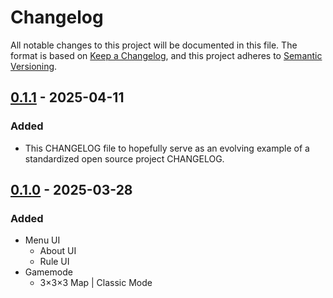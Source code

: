 # Changelog

All notable changes to this project will be documented in this file.
The format is based on [Keep a Changelog](https://keepachangelog.com/en/1.1.0/), and this project adheres to [Semantic Versioning](https://semver.org/spec/v2.0.0.html).

## [0.1.1] - 2025-04-11

### Added

- This CHANGELOG file to hopefully serve as an evolving example of a standardized open source project CHANGELOG.

## [0.1.0] - 2025-03-28

### Added

- Menu UI
  - About UI
  - Rule UI
- Gamemode
  - 3×3×3 Map | Classic Mode

[0.1.1]: https://github.com/ThatShark/3D-Tic-Tac-Toe/releases/compare/v0.1.1...v0.1.1
[0.1.0]: https://github.com/ThatShark/3D-Tic-Tac-Toe/releases/compare/v0.1.0...v0.0.0